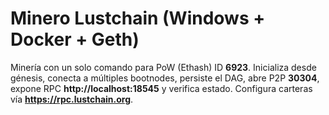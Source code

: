 # Minero Lustchain (Windows + Docker + Geth)

Minería con un solo comando para PoW (Ethash) ID **6923**. Inicializa desde génesis, conecta a múltiples bootnodes, persiste el DAG, abre P2P **30304**, expone RPC **http://localhost:18545** y verifica estado. Configura carteras vía **https://rpc.lustchain.org**.
